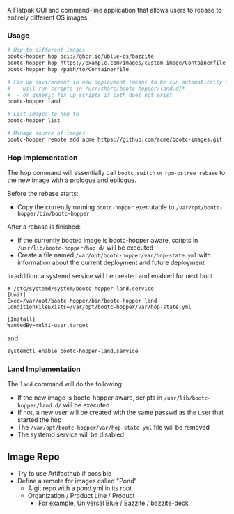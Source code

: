 A Flatpak GUI and command-line application that allows users to rebase to entirely different OS images.
### Usage

```bash
# Hop to different images
bootc-hopper hop oci://ghcr.io/ublue-os/bazzite
bootc-hopper hop https://example.com/images/custom-image/Containerfile
bootc-hopper hop /path/to/Containerfile

# Fix up environment in new deployment (meant to be run automatically on next boot)
#  - will run scripts in /usr/share/bootc-hopper/land.d/*
#  - or generic fix up scripts if path does not exist
bootc-hopper land

# List images to hop to
bootc-hopper list

# Manage source of images
bootc-hopper remote add acme https://github.com/acme/bootc-images.git
```

### Hop Implementation

The hop command will essentially call `bootc switch` or `rpm-ostree rebase` to the new image with a prologue and epilogue.

Before the rebase starts:
- Copy the currently running `bootc-hopper` executable to `/var/opt/bootc-hopper/bin/bootc-hopper`

After a rebase is finished:
- If the currently booted image is bootc-hopper aware, scripts in `/usr/lib/bootc-hopper/hop.d/` will be executed
- Create a file named `/var/opt/bootc-hopper/var/hop-state.yml` with information about the current deployment and future deployment

In addition, a systemd service will be created and enabled for next boot


```
# /etc/systemd/system/bootc-hopper-land.service
[Unit]
Exec=/var/opt/bootc-hopper/bin/bootc-hopper land
ConditionFileExists=/var/opt/bootc-hopper/var/hop-state.yml

[Install]
WantedBy=multi-user.target
```
and

```bash
systemctl enable bootc-hopper-land.service
```

### Land Implementation

The `land` command will do the following:
- If the new image is bootc-hopper aware, scripts in `/usr/lib/bootc-hopper/land.d/` will be executed
- If not, a new user will be created with the same passwd as the user that started the hop
- The `/var/opt/bootc-hopper/var/hop-state.yml` file will be removed
- The systemd service will be disabled

## Image Repo
- Try to use Artifacthub if possible
- Define a remote for images called "Pond"
  - A git repo with a pond.yml in its root
  - Organization / Product Line / Product
    - For example, Universal Blue / Bazzite / bazzite-deck
